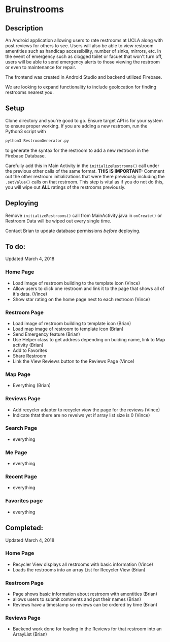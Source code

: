 # Bruinstrooms

## Description

An Android application allowing users to rate restrooms at UCLA along with
post reviews for others to see. Users will also be able to view restroom
amentities such as handicap accessibility, number of sinks, mirrors, etc.
In the event of emergency such as clogged toilet or facuet that won't turn off,
users will be able to send emergency alerts to those viewing the restroom or
even to maintenance for repair. 

The frontend was created in Android Studio and backend utilized Firebase.

We are looking to expand functionality to include geolocation for finding
restrooms nearest you.

## Setup

Clone directory and you're good to go. Ensure target API is for your system to ensure proper working. 
If you are adding a new restroom, run the Python3 script with
```bash
python3 RestroomGenerator.py
```
to generate the syntax for the restroom to add a new restroom in the Firebase Database.

Carefully add this in Main Activity in the `initializeRestrooms()` call under the previous other calls
of the same format. **THIS IS IMPORTANT:** Comment out the other restroom initializations that were there
previously including the `.setValue()` calls on that restroom. This step is vital as if you do not do this,
you will wipe out **ALL** ratings of the restrooms previously. 

## Deploying

Remove `initializeRestrooms()` call from MainActivity.java in `onCreate()` or Restroom Data will be wiped 
out every single time. 

Contact Brian to update database permissions *before* deploying. 

## To do:
Updated March 4, 2018

### Home Page
- Load image of restroom building to the template icon (Vince)
- Allow users to click one restroom and link it to the page that shows all of it's data. (Vince)
- Show star rating on the home page next to each restroom (Vince)

### Restroom Page
- Load image of restroom building to template icon (Brian)
- Load map image of restroom to template icon (Brian)
- Send Emergency feature (Brian)
- Use Helper class to get address depending on buiding name, link to Map activity (Brian)
- Add to Favorites
- Share Restroom 
- Link the View Reviews button to the Reviews Page (Vince)

### Map Page
- Everything (Brian)

### Reviews Page
- Add recycler adapter to recycler view the page for the reviews (Vince)
- Indicate thtat there are no reveiws yet if array list size is 0 (Vince)

### Search Page
- everything

### Me Page
- everything

### Recent Page
- everything

### Favorites page
- everything

## Completed:
Updated March 4, 2018

### Home Page
- Recycler View displays all restrooms with basic information (Vince)
- Loads the restrooms into an array List for Recycler View (Brian) 

### Restroom Page
- Page shows basic information about restroom with amentities (Brian)
- allows users to submit comments and put their names (Brian)
- Reviews have a timestamp so reviews can be ordered by time (Brian) 

### Reviews Page
- Backend work done for loading in the Reviews for that restroom into an ArrayList (Brian)

